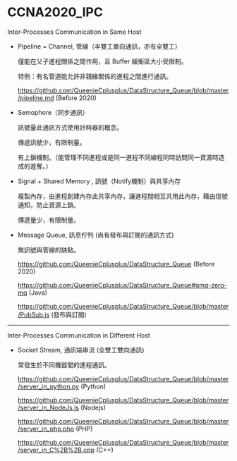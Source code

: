 # CCNA2020_IPC
Inter-Processes Communication in Same Host

* Pipeline = Channel, 管線（半雙工單向通訊，亦有全雙工）

  僅能在父子進程關係之間作用，且 Buffer 緩衝區大小受限制。
  
  特例：有名管道能允許非親緣關係的進程之間進行通訊。
  
  https://github.com/QueenieCplusplus/DataStructure_Queue/blob/master/pipeline.md (Before 2020)

* Semophore（同步通訊）

  訊號量此通訊方式使用計時器的概念。

  傳遞訊號少，有限制量。
  
  有上鎖機制。（能管理不同進程或是同一進程不同線程同時訪問同一資源時造成的進奪。）
  
* Signal + Shared Memory , 訊號（Notify機制）與共享內存

  複製內存，由進程創建內存此共享內存，讓進程間相互共用此內存，藉由信號通知，防止資源上鎖。
  
  傳遞量少，有限制量。
 
* Message Queue, 訊息佇列 (尚有發布與訂閱的通訊方式)

  無訊號與管線的缺點。
  
  https://github.com/QueenieCplusplus/DataStructure_Queue (Before 2020)
  
  https://github.com/QueenieCplusplus/DataStructure_Queue#qmq-zero-mq (Java)
  
  https://github.com/QueenieCplusplus/DataStructure_Queue/blob/master/PubSub.js (發布與訂閱)
  
---------------------------------------------------------------------------------------------

Inter-Processes Communication in Different Host

* Socket Stream, 通訊端串流 (全雙工雙向通訊)

  常發生於不同機器間的進程通訊。
  
  https://github.com/QueenieCplusplus/DataStructure_Queue/blob/master/server_in_python.py (Python)
  
  https://github.com/QueenieCplusplus/DataStructure_Queue/blob/master/server_in_NodeJs.js (Nodejs)
  
  https://github.com/QueenieCplusplus/DataStructure_Queue/blob/master/server_in_php.php (PHP)
  
  https://github.com/QueenieCplusplus/DataStructure_Queue/blob/master/server_in_C%2B%2B.cpp (C++)
  





